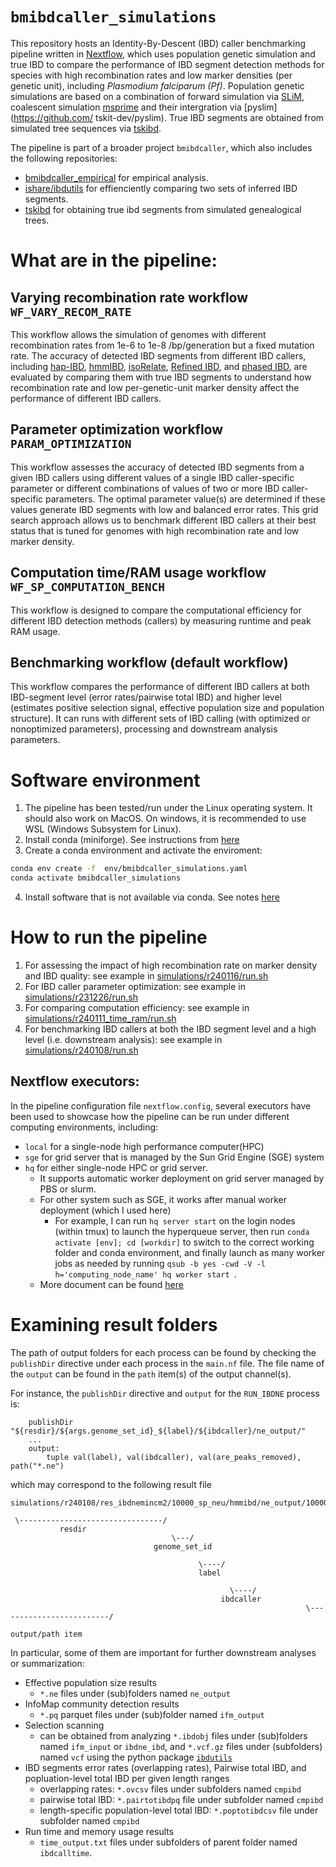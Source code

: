 # `bmibdcaller_simulations`

This repository hosts an Identity-By-Descent (IBD) caller benchmarking pipeline
written in
[Nextflow](https://github.com/nextflow-io/nextflow), 
which uses population genetic simulation and true IBD to compare the performance
of IBD segment detection methods for species with high recombination rates and
low marker densities (per genetic unit), including _Plasmodium falciparum (Pf)_.
Population genetic simulations are based on a combination of forward simulation
via
[SLiM](https://github.com/MesserLab/SLiM), 
coalescent simulation 
[msprime](https://github.com/tskit-dev/msprime) 
and their intergration via 
[pyslim](https://github.com/ tskit-dev/pyslim). 
True IBD segments are obtained from
simulated tree sequences via 
[tskibd](https://github.com/bguo068/tskibd).

The pipeline is part of a broader project `bmibdcaller`, which also includes the
following repositories:
- [bmibdcaller\_empirical](https://github.com/bguo068/bmibdcaller_empirical) 
for empirical analysis.
- [ishare/ibdutils](https://github.com/bguo068/ishare)
for effienciently comparing two sets of inferred IBD segments.
- [tskibd](https://github.com/bguo068/tskibd) 
for obtaining true ibd segments from simulated genealogical trees. 

# What are in the pipeline:

## Varying recombination rate workflow `WF_VARY_RECOM_RATE`

This workflow allows the simulation of genomes with different recombination
rates from 1e-6 to 1e-8 /bp/generation but a fixed mutation rate. The accuracy
of detected IBD segments from different IBD callers, including 
[hap-IBD](https://github.com/browning-lab/hap-ibd), 
[hmmIBD](https://github.com/glipsnort/hmmIBD), 
[isoRelate](https://github.com/bahlolab/isoRelate), 
[Refined IBD](https://faculty.washington.edu/browning/refined-ibd.html), and 
[phased IBD](https://github.com/23andMe/phasedibd), 
are evaluated by comparing them with true IBD segments to understand how
recombination rate and low per-genetic-unit marker density affect the
performance of different IBD callers.


## Parameter optimization workflow `PARAM_OPTIMIZATION`

This workflow assesses the accuracy of detected IBD segments from a given IBD
callers using different values of a single IBD caller-specific parameter or
different combinations of values of two or more IBD caller-specific parameters.
The optimal parameter value(s) are determined if these values generate IBD
segments with low and balanced error rates. This grid search approach allows us
to benchmark different IBD callers at their best status that is tuned for
genomes with high recombination rate and low marker density. 

## Computation time/RAM usage workflow `WF_SP_COMPUTATION_BENCH`

This workflow is designed to compare the computational efficiency for different
IBD detection methods (callers) by measuring runtime and peak RAM usage.


## Benchmarking workflow (default workflow)

This workflow compares the performance of different IBD callers at both
IBD-segment level (error rates/pairwise total IBD) and higher level (estimates
positive selection signal, effective population size and population structure).
It can runs with different sets of IBD calling (with optimized or nonoptimized
parameters), processing and downstream analysis parameters.

# Software environment

1. The pipeline has been tested/run under the Linux operating system. It should also
   work on MacOS. On windows, it is recommended to use WSL (Windows
   Subsystem for Linux).
2. Install conda (miniforge). See instructions from 
[here](https://github.com/conda-forge/miniforge)
3. Create a conda environment and activate the enviroment:
```sh
conda env create -f  env/bmibdcaller_simulations.yaml
conda activate bmibdcaller_simulations
```
4. Install software that is not available via conda. See notes 
[here](./env/additional_setup.md)

# How to run the pipeline

1. For assessing the impact of high recombination rate on marker density and IBD
quality: see example in
   [simulations/r240116/run.sh](./simulations/r240116/run.sh)
2. For IBD caller parameter optimization: see example in
   [simulations/r231226/run.sh](./simulations/r231226/run.sh)
3. For comparing computation efficiency: see example in
   [simulations/r240111\_time\_ram/run.sh](simulations/r240111_time_ram/run.sh)
4. For benchmarking IBD callers at both the IBD segment level and a high level (i.e.
   downstream analysis): see example in
   [simulations/r240108/run.sh](simulations/r240108/run.sh)

## Nextflow executors:
In the pipeline configuration file `nextflow.config`, several executors have been 
used to showcase how the pipeline can be run under different computing environments,
including: 
- `local` for a single-node high performance computer(HPC)
- `sge` for grid server that is managed by the Sun Grid Engine (SGE) system
- `hq` for either single-node HPC or grid server. 
   - It supports automatic worker deployment on grid server managed by PBS or slurm.
   - For other system such as SGE, it works after manual worker deployment (which I used here)
      - For example, I can run `hq server start` on the login nodes (within tmux) 
      to launch the hyperqueue server,  then run 
      `conda activate [env]; cd [workdir]` to switch to the correct working folder 
      and conda environment, and finally launch as many worker jobs as needed by running
      `qsub -b yes -cwd -V -l h='computing_node_name' hq worker start `.
   - More document can be found 
   [here](https://it4innovations.github.io/hyperqueue/v0.18.0/deployment/worker/#deploying-a-worker-using-pbsslurm)

# Examining result folders

The path of output folders for each process can be found by checking the
`publishDir` directive under each process in the `main.nf` file. The file name
of the `output` can be found in the `path` item(s) of the output channel(s).

For instance,
the `publishDir` directive and `output` for the `RUN_IBDNE` process is: 
```
    publishDir "${resdir}/${args.genome_set_id}_${label}/${ibdcaller}/ne_output/"
    ...
    output:
        tuple val(label), val(ibdcaller), val(are_peaks_removed), path("*.ne")
```
which may correspond to the following result file
```
simulations/r240108/res_ibdnemincm2/10000_sp_neu/hmmibd/ne_output/10000_2.0_10.0_none_orig.ne

 \--------------------------------/
           resdir
                                    \---/
                                genome_set_id

                                          \----/
                                          label

                                                 \----/
                                               ibdcaller
                                                                  \-------------------------/
                                                                       output/path item
```

In particular, some of them are important for further downstream analyses or
summarization:
- Effective population size results
   - `*.ne` files under (sub)folders named `ne_output`
- InfoMap community detection results
   - `*.pq` parquet files under (sub)folder named `ifm_output`
- Selection scanning
   - can be obtained from analyzing `*.ibdobj` files under (sub)folders named
   `ifm_input` or `ibdne_ibd`, and `*.vcf.gz` files under (subfolders) named
   `vcf` using the python package
   [`ibdutils`](https://github.com/bguo068/ibdutils)
- IBD segments error rates (overlapping rates),  Pairwise total IBD, and
popluation-level total IBD per given length ranges
   - overlapping rates: `*.ovcsv` files under subfolders named `cmpibd`
   - pairwise total IBD: `*.pairtotibdpq` file under subfolder named `cmpibd`
   - length-specific population-level total IBD: `*.poptotibdcsv` file under
   subfolder named `cmpibd`
- Run time and memory usage results
   - `time_output.txt` files under subfolders of parent folder named `ibdcalltime`.
